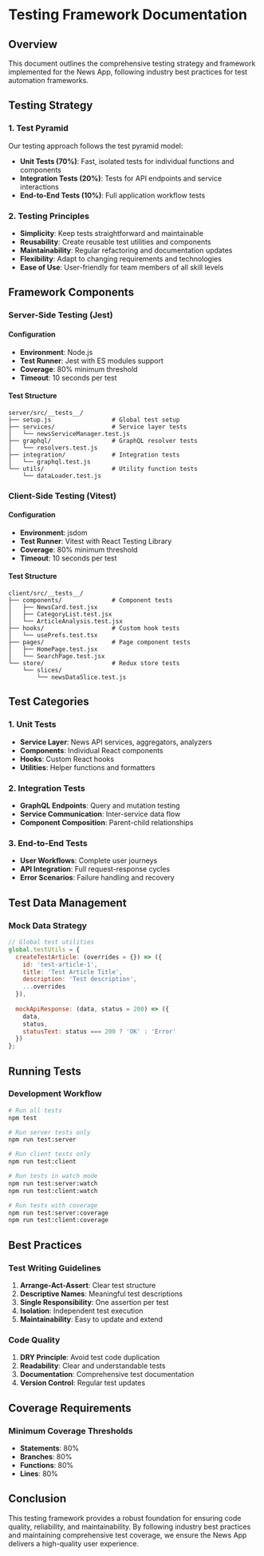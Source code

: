 # Testing Framework Documentation

## Overview

This document outlines the comprehensive testing strategy and framework implemented for the News App, following industry best practices for test automation frameworks.

## Testing Strategy

### 1. Test Pyramid
Our testing approach follows the test pyramid model:
- **Unit Tests (70%)**: Fast, isolated tests for individual functions and components
- **Integration Tests (20%)**: Tests for API endpoints and service interactions
- **End-to-End Tests (10%)**: Full application workflow tests

### 2. Testing Principles
- **Simplicity**: Keep tests straightforward and maintainable
- **Reusability**: Create reusable test utilities and components
- **Maintainability**: Regular refactoring and documentation updates
- **Flexibility**: Adapt to changing requirements and technologies
- **Ease of Use**: User-friendly for team members of all skill levels

## Framework Components

### Server-Side Testing (Jest)

#### Configuration
- **Environment**: Node.js
- **Test Runner**: Jest with ES modules support
- **Coverage**: 80% minimum threshold
- **Timeout**: 10 seconds per test

#### Test Structure
```
server/src/__tests__/
├── setup.js                 # Global test setup
├── services/                # Service layer tests
│   └── newsServiceManager.test.js
├── graphql/                 # GraphQL resolver tests
│   └── resolvers.test.js
├── integration/             # Integration tests
│   └── graphql.test.js
└── utils/                   # Utility function tests
    └── dataLoader.test.js
```

### Client-Side Testing (Vitest)

#### Configuration
- **Environment**: jsdom
- **Test Runner**: Vitest with React Testing Library
- **Coverage**: 80% minimum threshold
- **Timeout**: 10 seconds per test

#### Test Structure
```
client/src/__tests__/
├── components/              # Component tests
│   ├── NewsCard.test.jsx
│   ├── CategoryList.test.jsx
│   └── ArticleAnalysis.test.jsx
├── hooks/                   # Custom hook tests
│   └── usePrefs.test.tsx
├── pages/                   # Page component tests
│   ├── HomePage.test.jsx
│   └── SearchPage.test.jsx
└── store/                   # Redux store tests
    └── slices/
        └── newsDataSlice.test.js
```

## Test Categories

### 1. Unit Tests
- **Service Layer**: News API services, aggregators, analyzers
- **Components**: Individual React components
- **Hooks**: Custom React hooks
- **Utilities**: Helper functions and formatters

### 2. Integration Tests
- **GraphQL Endpoints**: Query and mutation testing
- **Service Communication**: Inter-service data flow
- **Component Composition**: Parent-child relationships

### 3. End-to-End Tests
- **User Workflows**: Complete user journeys
- **API Integration**: Full request-response cycles
- **Error Scenarios**: Failure handling and recovery

## Test Data Management

### Mock Data Strategy
```javascript
// Global test utilities
global.testUtils = {
  createTestArticle: (overrides = {}) => ({
    id: 'test-article-1',
    title: 'Test Article Title',
    description: 'Test description',
    ...overrides
  }),
  
  mockApiResponse: (data, status = 200) => ({
    data,
    status,
    statusText: status === 200 ? 'OK' : 'Error'
  })
};
```

## Running Tests

### Development Workflow
```bash
# Run all tests
npm test

# Run server tests only
npm run test:server

# Run client tests only
npm run test:client

# Run tests in watch mode
npm run test:server:watch
npm run test:client:watch

# Run tests with coverage
npm run test:server:coverage
npm run test:client:coverage
```

## Best Practices

### Test Writing Guidelines
1. **Arrange-Act-Assert**: Clear test structure
2. **Descriptive Names**: Meaningful test descriptions
3. **Single Responsibility**: One assertion per test
4. **Isolation**: Independent test execution
5. **Maintainability**: Easy to update and extend

### Code Quality
1. **DRY Principle**: Avoid test code duplication
2. **Readability**: Clear and understandable tests
3. **Documentation**: Comprehensive test documentation
4. **Version Control**: Regular test updates

## Coverage Requirements

### Minimum Coverage Thresholds
- **Statements**: 80%
- **Branches**: 80%
- **Functions**: 80%
- **Lines**: 80%

## Conclusion

This testing framework provides a robust foundation for ensuring code quality, reliability, and maintainability. By following industry best practices and maintaining comprehensive test coverage, we ensure the News App delivers a high-quality user experience. 